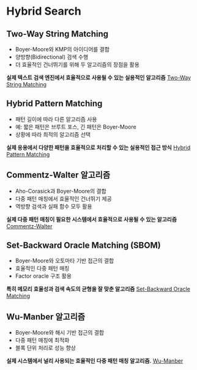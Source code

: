 # Hybrid Search

## Two-Way String Matching
* Boyer-Moore와 KMP의 아이디어를 결합
* 양방향(Bidirectional) 검색 수행
* 더 효율적인 건너뛰기를 위해 두 알고리즘의 장점을 활용

**실제 텍스트 검색 엔진에서 효율적으로 사용될 수 있는 실용적인 알고리즘**
[Two-Way String Matching](twsm.md)

## Hybrid Pattern Matching
* 패턴 길이에 따라 다른 알고리즘 사용
* 예: 짧은 패턴은 브루트 포스, 긴 패턴은 Boyer-Moore
* 상황에 따라 최적의 알고리즘 선택

**실제 응용에서 다양한 패턴을 효율적으로 처리할 수 있는 실용적인 접근 방식**
[Hybrid Pattern Matching](hpm.md)

## Commentz-Walter 알고리즘
* Aho-Corasick과 Boyer-Moore의 결합
* 다중 패턴 매칭에서 효율적인 건너뛰기 제공
* 역방향 검색과 실패 함수 모두 활용

**실제 다중 패턴 매칭이 필요한 시스템에서 효율적으로 사용될 수 있는 알고리즘**
[Commentz-Walter](cw.md)

## Set-Backward Oracle Matching (SBOM)
* Boyer-Moore와 오토마타 기반 접근의 결합
* 효율적인 다중 패턴 매칭
* Factor oracle 구조 활용

**특히 메모리 효율성과 검색 속도의 균형을 잘 맞춘 알고리즘**
[Set-Backward Oracle Matching](sbom.md)

## Wu-Manber 알고리즘
* Boyer-Moore와 해시 기반 접근의 결합
* 다중 패턴 매칭에 최적화
* 블록 단위 처리로 성능 향상

**실제 시스템에서 널리 사용되는 효율적인 다중 패턴 매칭 알고리즘.**
[Wu-Manber](wm.md)